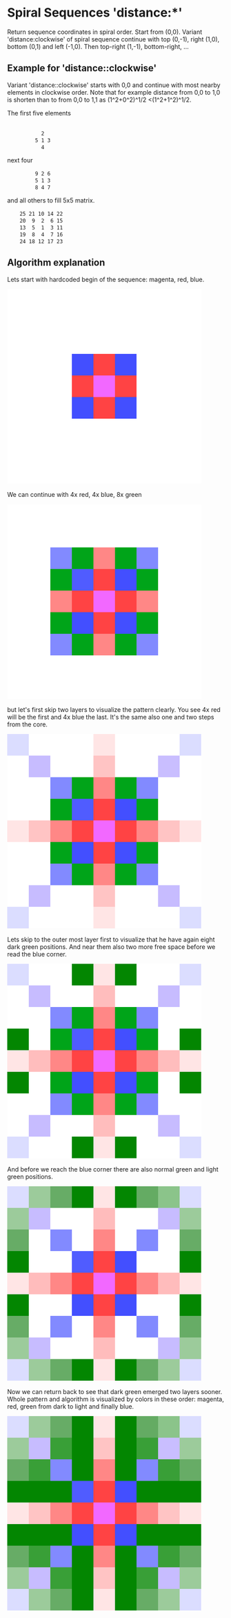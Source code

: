 # Spiral Sequences 'distance:*'

Return sequence coordinates in spiral order. Start from (0,0). 
Variant 'distance:clockwise' of spiral sequence continue with 
top (0,-1), right (1,0), bottom (0,1) and left (-1,0). Then 
top-right (1,-1), bottom-right, ...

## Example for 'distance::clockwise'

Variant 'distance::clockwise' starts with 0,0 and continue with most 
nearby elements in clockwise order. Note that for example distance 
from 0,0 to 1,0 is shorten than to from 0,0 to 1,1 as 
(1^2+0^2)^1/2 <(1^2+1^2)^1/2. 

The first five elements
````

           2
         5 1 3
           4  
````

next four
````
         9 2 6
         5 1 3
         8 4 7

````

and all others to fill 5x5 matrix.
````
    25 21 10 14 22
    20  9  2  6 15
    13  5  1  3 11
    19  8  4  7 16
    24 18 12 17 23

````

## Algorithm explanation

Lets start with hardcoded begin of the sequence: magenta, red, blue.

![3x3](./distance-variants-3x3.png)

We can continue with 4x red, 4x blue, 8x green

![5x5](./distance-variants-5x5.png)

but let's first skip two layers to visualize the pattern clearly. You 
see 4x red will be the first and 4x blue the last. It's the same also
one and two steps from the core.

![9x9-a](./distance-variants-9x9-a.png)

Lets skip to the outer most layer first to visualize that he have again
eight dark green positions. And near them also two more free space
before we read the blue corner.

![9x9-b](./distance-variants-9x9-b.png)

And before we reach the blue corner there are also normal green and
light green positions.

![9x9-c](./distance-variants-9x9-c.png)

Now we can return back to see that dark green emerged two layers sooner.
Whole pattern and algorithm is visualized by colors in these order:
magenta, red, green from dark to light and finally blue.

![9x9](./distance-variants-9x9.png)

